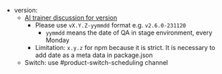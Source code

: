* version:
  * [AI trainer discussion for version](https://atlaslabs-ai.slack.com/archives/C0653CQ48TX/p1699842809735099)
    * Please use `vX.Y.Z-yymmdd` format e.g. `v2.6.0-231120`
      * `yymmdd` means the date of QA in stage environment, every Monday
    * Limitation: `x.y.z` for npm because it is strict. It is necessary to add date as a meta data in package.json
  * Switch: use #product-switch-scheduling channel

